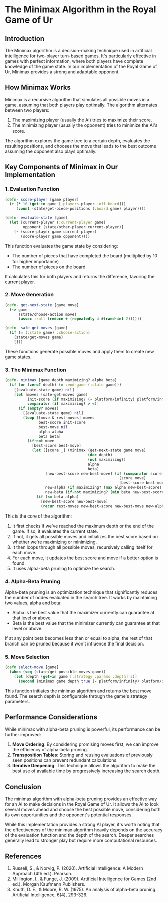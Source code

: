 # The Minimax Algorithm in the Royal Game of Ur

## Introduction

The Minimax algorithm is a decision-making technique used in artificial intelligence for two-player turn-based games. It's particularly effective in games with perfect information, where both players have complete knowledge of the game state. In our implementation of the Royal Game of Ur, Minimax provides a strong and adaptable opponent.

## How Minimax Works

Minimax is a recursive algorithm that simulates all possible moves in a game, assuming that both players play optimally. The algorithm alternates between two players:

1. The maximizing player (usually the AI) tries to maximize their score.
2. The minimizing player (usually the opponent) tries to minimize the AI's score.

The algorithm explores the game tree to a certain depth, evaluates the resulting positions, and chooses the move that leads to the best outcome assuming the opponent also plays optimally.

## Key Components of Minimax in Our Implementation

### 1. Evaluation Function

```clojure
(defn- score-player [game player]
  (+ (* 10 (get-in game [:players player :off-board]))
     (count (state/get-piece-positions (:board game) player))))

(defn- evaluate-state [game]
  (let [current-player (:current-player game)
        opponent (state/other-player current-player)]
    (- (score-player game current-player)
       (score-player game opponent))))
```

This function evaluates the game state by considering:
- The number of pieces that have completed the board (multiplied by 10 for higher importance)
- The number of pieces on the board

It calculates this for both players and returns the difference, favoring the current player.

### 2. Move Generation

```clojure
(defn- get-next-state [game move]
  (-> game
      (state/choose-action move)
      (assoc :roll (reduce + (repeatedly 4 #(rand-int 2))))))

(defn- safe-get-moves [game]
  (if (= (:state game) :choose-action)
    (state/get-moves game)
    []))
```

These functions generate possible moves and apply them to create new game states.

### 3. The Minimax Function

```clojure
(defn- minimax [game depth maximizing? alpha beta]
  (if (or (zero? depth) (= :end-game (:state game)))
    [(evaluate-state game) nil]
    (let [moves (safe-get-moves game)
          init-score (if maximizing? (- platform/infinity) platform/infinity)
          comparator (if maximizing? > <)]
      (if (empty? moves)
        [(evaluate-state game) nil]
        (loop [[move & rest-moves] moves
               best-score init-score
               best-move nil
               alpha alpha
               beta beta]
          (if-not move
            [best-score best-move]
            (let [[score _] (minimax (get-next-state game move)
                                     (dec depth)
                                     (not maximizing?)
                                     alpha
                                     beta)
                  [new-best-score new-best-move] (if (comparator score best-score)
                                                   [score move]
                                                   [best-score best-move])
                  new-alpha (if maximizing? (max alpha new-best-score) alpha)
                  new-beta (if-not maximizing? (min beta new-best-score) beta)]
              (if (<= beta alpha)
                [new-best-score new-best-move]
                (recur rest-moves new-best-score new-best-move new-alpha new-beta))))))))
```

This is the core of the algorithm:

1. It first checks if we've reached the maximum depth or the end of the game. If so, it evaluates the current state.
2. If not, it gets all possible moves and initializes the best score based on whether we're maximizing or minimizing.
3. It then loops through all possible moves, recursively calling itself for each move.
4. For each move, it updates the best score and move if a better option is found.
5. It uses alpha-beta pruning to optimize the search.

### 4. Alpha-Beta Pruning

Alpha-beta pruning is an optimization technique that significantly reduces the number of nodes evaluated in the search tree. It works by maintaining two values, alpha and beta:

- Alpha is the best value that the maximizer currently can guarantee at that level or above.
- Beta is the best value that the minimizer currently can guarantee at that level or above.

If at any point beta becomes less than or equal to alpha, the rest of that branch can be pruned because it won't influence the final decision.

### 5. Move Selection

```clojure
(defn select-move [game]
  (when (seq (state/get-possible-moves game))
    (let [depth (get-in game [:strategy :params :depth] 3)]
      (second (minimax game depth true (- platform/infinity) platform/infinity)))))
```

This function initiates the minimax algorithm and returns the best move found. The search depth is configurable through the game's strategy parameters.

## Performance Considerations

While minimax with alpha-beta pruning is powerful, its performance can be further improved:

1. **Move Ordering**: By considering promising moves first, we can improve the efficiency of alpha-beta pruning.
2. **Transposition Tables**: Storing and reusing evaluations of previously seen positions can prevent redundant calculations.
3. **Iterative Deepening**: This technique allows the algorithm to make the best use of available time by progressively increasing the search depth.

## Conclusion

The minimax algorithm with alpha-beta pruning provides an effective way for an AI to make decisions in the Royal Game of Ur. It allows the AI to look several moves ahead and choose the best possible move, considering both its own opportunities and the opponent's potential responses.

While this implementation provides a strong AI player, it's worth noting that the effectiveness of the minimax algorithm heavily depends on the accuracy of the evaluation function and the depth of the search. Deeper searches generally lead to stronger play but require more computational resources.

## References

1. Russell, S., & Norvig, P. (2020). Artificial Intelligence: A Modern Approach (4th ed.). Pearson.
2. Millington, I., & Funge, J. (2009). Artificial Intelligence for Games (2nd ed.). Morgan Kaufmann Publishers.
3. Knuth, D. E., & Moore, R. W. (1975). An analysis of alpha-beta pruning. Artificial Intelligence, 6(4), 293-326.
   